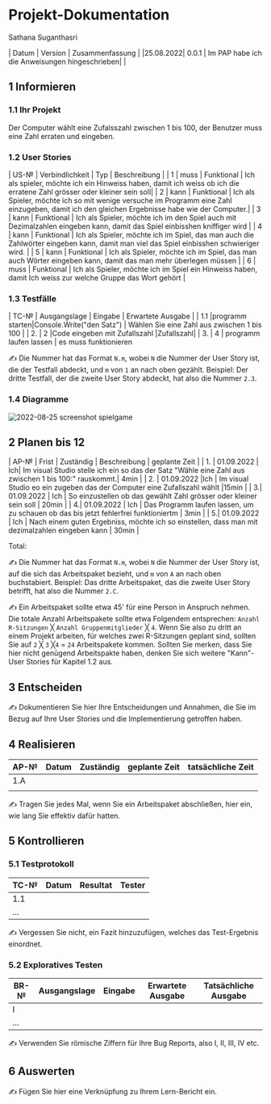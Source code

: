 # Projekt-Dokumentation

Sathana Suganthasri

| Datum | Version | Zusammenfassung                 |
|25.08.2022| 0.0.1 | Im PAP habe ich die Anweisungen hingeschrieben|
|
## 1 Informieren

### 1.1 Ihr Projekt
Der Computer wählt eine Zufalsszahl zwischen 1 bis 100, der Benutzer muss eine Zahl erraten und eingeben.


### 1.2 User Stories                

| US-№ | Verbindlichkeit | Typ  | Beschreibung                       |
| 1  | muss | Funktional | Ich als spieler, möchte ich ein Hinweiss haben, damit ich weiss ob ich die erratene Zahl grösser oder kleiner sein soll|
| 2 | kann | Funktional | Ich als Spieler, möchte ich so mit wenige versuche im Programm eine Zahl einzugeben, damit ich den gleichen Ergebnisse habe wie der Computer.|
| 3 | kann | Funktional | Ich als Spieler, möchte ich im den Spiel auch mit Dezimalzahlen eingeben kann, damit das Spiel einbisshen kniffiger wird  |
| 4 | kann | Funktional | Ich als Spieler, möchte ich im Spiel, das man auch die Zahlwörter eingeben kann, damit man viel das Spiel einbisshen schwieriger wird. |
| 5 | kann | Funktional | Ich als Spieler, möchte ich im Spiel, das man auch Wörter eingeben kann, damit das man mehr überlegen müssen |
| 6 | muss | Funktional | Ich als Spieler, möchte ich im Spiel ein Hinweiss haben, damit Ich weiss zur welche Gruppe das Wort gehört |



### 1.3 Testfälle

| TC-№ | Ausgangslage | Eingabe | Erwartete Ausgabe |
| 1.1  |programm starten|Console.Write("den Satz") | Wählen Sie eine Zahl aus zwischen 1 bis 100 |
| 2. |  2  |Code eingeben mit Zufallszahl |Zufallszahl|
| 3. | 4 | programm laufen lassen | es muss funktionieren


✍️ Die Nummer hat das Format `N.m`, wobei `N` die Nummer der User Story ist, die der Testfall abdeckt, und `m` von `1` an nach oben gezählt. Beispiel: Der dritte Testfall, der die zweite User Story abdeckt, hat also die Nummer `2.3`.

### 1.4 Diagramme

![2022-08-25 screenshot spielgame](https://user-images.githubusercontent.com/111046257/186613583-35830601-3d8d-4eb1-b310-64f6eda97394.png)




## 2 Planen       bis 12
| AP-№ | Frist | Zuständig | Beschreibung | geplante Zeit |
| 1. | 01.09.2022 | Ich| Im visual Studio stelle ich ein so das der Satz "Wähle eine Zahl aus zwischen 1 bis 100:" rauskommt.| 4min |
| 2. | 01.09.2022 |Ich | Im visual Studio eo ein zugeben das der Computer eine Zufallszahl wählt |15min |
| 3.| 01.09.2022 | Ich | So einzustellen ob das gewählt Zahl grösser oder kleiner sein soll | 20min |
| 4.| 01.09.2022 | Ich | Das Programm laufen lassen, um zu schauen ob das bis jetzt fehlerfrei funktioniertm | 3min |
| 5.| 01.09.2022 | Ich | Nach einem guten Ergebniss, möchte ich so einstellen, dass man mit dezimalzahlen eingeben kann | 30min |

Total: 

✍️ Die Nummer hat das Format `N.m`, wobei `N` die Nummer der User Story ist, auf die sich das Arbeitspaket bezieht, und `m` von `A` an nach oben buchstabiert. Beispiel: Das dritte Arbeitspaket, das die zweite User Story betrifft, hat also die Nummer `2.C`.

✍️ Ein Arbeitspaket sollte etwa 45' für eine Person in Anspruch nehmen. Die totale Anzahl Arbeitspakete sollte etwa Folgendem entsprechen: `Anzahl R-Sitzungen` ╳ `Anzahl Gruppenmitglieder` ╳ `4`. Wenn Sie also zu dritt an einem Projekt arbeiten, für welches zwei R-Sitzungen geplant sind, sollten Sie auf `2` ╳ `3` ╳`4` = `24` Arbeitspakete kommen. Sollten Sie merken, dass Sie hier nicht genügend Arbeitspakte haben, denken Sie sich weitere "Kann"-User Stories für Kapitel 1.2 aus.

## 3 Entscheiden

✍️ Dokumentieren Sie hier Ihre Entscheidungen und Annahmen, die Sie im Bezug auf Ihre User Stories und die Implementierung getroffen haben.

## 4 Realisieren

| AP-№ | Datum | Zuständig | geplante Zeit | tatsächliche Zeit |
| ---- | ----- | --------- | ------------- | ----------------- |
| 1.A  |       |           |               |                   |
|  |       |           |               |                   |

✍️ Tragen Sie jedes Mal, wenn Sie ein Arbeitspaket abschließen, hier ein, wie lang Sie effektiv dafür hatten.


## 5 Kontrollieren

### 5.1 Testprotokoll

| TC-№ | Datum | Resultat | Tester |
| ---- | ----- | -------- | ------ |
| 1.1  |       |          |        |
| ...  |       |          |        |

✍️ Vergessen Sie nicht, ein Fazit hinzuzufügen, welches das Test-Ergebnis einordnet.

### 5.2 Exploratives Testen

| BR-№ | Ausgangslage | Eingabe | Erwartete Ausgabe | Tatsächliche Ausgabe |
| ---- | ------------ | ------- | ----------------- | -------------------- |
| I    |              |         |                   |                      |
| ...  |              |         |                   |                      |



✍️ Verwenden Sie römische Ziffern für Ihre Bug Reports, also I, II, III, IV etc.
                                              
## 6 Auswerten

✍️ Fügen Sie hier eine Verknüpfung zu Ihrem Lern-Bericht ein.
